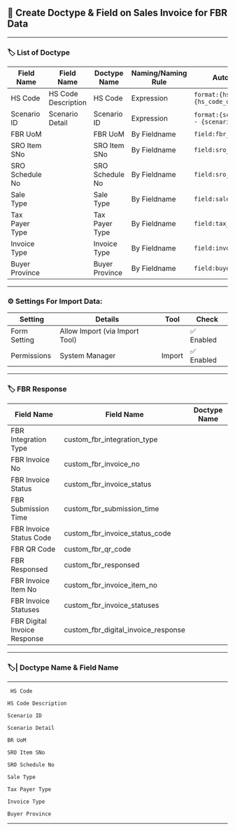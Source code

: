 ## 🔹 Create Doctype & Field on Sales Invoice for FBR Data

---

### 🏷️ List of Doctype


| Field Name         |  Field Name             | Doctype Name          |  Naming/Naming Rule |                    Auto Name                |
|--------------------|-------------------------|-----------------------|---------------------|---------------------------------------------|
| HS Code            | HS Code Description     | HS Code               | Expression          | `format:{hs_code} - {hs_code_description}`  |
| Scenario ID        | Scenario Detail         | Scenario ID           | Expression          | `format:{scenario_id} - {scenario_detail}`  |
| FBR UoM            |                         | FBR UoM               | By Fieldname        | `field:fbr_uom`                             |
| SRO Item SNo       |                         | SRO Item SNo          | By Fieldname        | `field:sro_item_sno`                        |
| SRO Schedule No    |                         | SRO Schedule No       | By Fieldname        | `field:sro_schedule_no`                     |
| Sale Type          |                         | Sale Type             | By Fieldname        | `field:sale_type`                           |
| Tax Payer Type     |                         | Tax Payer Type        | By Fieldname        | `field:tax_payer_type`                      |
| Invoice Type       |                         | Invoice Type          | By Fieldname        | `field:invoice_type`                        |
| Buyer Province     |                         | Buyer Province        | By Fieldname        | `field:buyer_province`                      |

---


### ⚙️ Settings For Import Data:

| Setting         | Details                          |  Tool      |    Check    |
|-----------------|----------------------------------|------------|-------------|
| Form Setting    | Allow Import (via Import Tool)   |            | ✅ Enabled  |
| Permissions     | System Manager                   | Import     | ✅ Enabled  |

---

### 🏷️ FBR Response


| Field Name                      |  Field Name                          | Doctype Name          | 
|---------------------------------|--------------------------------------|-----------------------|
| FBR Integration Type            | custom_fbr_integration_type          |                       | 
| FBR Invoice No                  | custom_fbr_invoice_no                |                       | 
| FBR Invoice Status              | custom_fbr_invoice_status            |                       |
| FBR Submission Time             | custom_fbr_submission_time           |                       |
| FBR Invoice Status Code         | custom_fbr_invoice_status_code       |                       |
| FBR QR Code                     | custom_fbr_qr_code                   |                       |
| FBR Responsed                   | custom_fbr_responsed                 |                       |
| FBR Invoice Item No             | custom_fbr_invoice_item_no           |                       |
| FBR Invoice Statuses            | custom_fbr_invoice_statuses          |                       |
| FBR Digital Invoice Response    | custom_fbr_digital_invoice_response  |                       |


---


### 🏷️| Doctype Name & Field Name
---

```
 HS Code 
```
```
HS Code Description
```
```
Scenario ID
```
```
Scenario Detail
```
```
BR UoM
```
```
SRO Item SNo
```
```
SRO Schedule No
```
```
Sale Type
```
```
Tax Payer Type
```
```
Invoice Type     
```
```
Buyer Province
```
---
